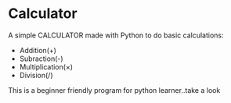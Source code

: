 # Calculator

A simple CALCULATOR made with Python to do basic calculations:
* Addition(+)
* Subraction(-)
* Multiplication(×)
* Division(/)

This is a beginner friendly program for python learner..take a look 
